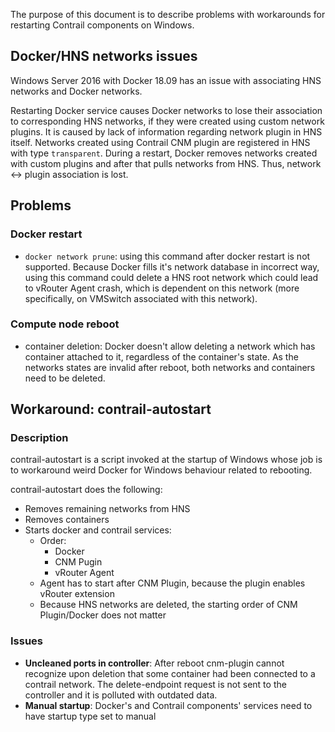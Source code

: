 The purpose of this document is to describe problems with workarounds for restarting Contrail components on Windows.

## Docker/HNS networks issues

Windows Server 2016 with Docker 18.09 has an issue with associating HNS networks and Docker networks.

Restarting Docker service causes Docker networks to lose their association to corresponding HNS networks, if they were created using custom network plugins.
It is caused by lack of information regarding network plugin in HNS itself.
Networks created using Contrail CNM plugin are registered in HNS with type `transparent`.
During a restart, Docker removes networks created with custom plugins and after that pulls networks from HNS.
Thus, network <-> plugin association is lost.

## Problems

### Docker restart

- `docker network prune`: using this command after docker restart is not supported.
 Because Docker fills it's network database in incorrect way,
 using this command could delete a HNS root network which could lead to vRouter Agent crash, which is dependent on this network (more specifically, on VMSwitch associated with this network).

### Compute node reboot

- container deletion: Docker doesn't allow deleting a network which has container attached to it, regardless of the container's state.
 As the networks states are invalid after reboot, both networks and containers need to be deleted.

## Workaround: contrail-autostart

### Description

contrail-autostart is a script invoked at the startup of Windows whose job is to workaround weird Docker for Windows behaviour related to rebooting.

contrail-autostart does the following:

- Removes remaining networks from HNS
- Removes containers
- Starts docker and contrail services:
    - Order:
        - Docker
        - CNM Pugin
        - vRouter Agent
    - Agent has to start after CNM Plugin, because the plugin enables vRouter extension
    - Because HNS networks are deleted, the starting order of CNM Plugin/Docker does not matter

### Issues

- **Uncleaned ports in controller**: After reboot cnm-plugin cannot recognize upon deletion that some container had been connected to a contrail network.
The delete-endpoint request is not sent to the controller and it is polluted with outdated data.
- **Manual startup**: Docker's and Contrail components' services need to have startup type set to manual
